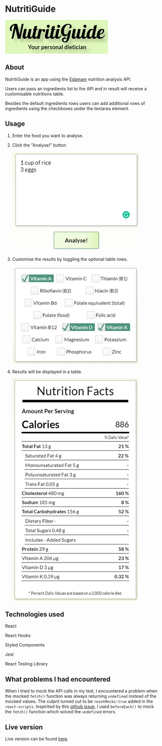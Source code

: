 # NutritiGuide

![NutritiGuide Logo](https://github.com/TZ-fn/NutritiGuide/blob/main/src/assets/images/readme/logo.jpg)

## About

NutritiGuide is an app using the [Edamam](https://developer.edamam.com/) nutrition analysis API.

Users can pass an ingredients list to the API and in result will receive a customisable nutritions table.

Besides the default ingredients rows users can add additional rows of ingredients using the checkboxes under the textarea element.

## Usage

1. Enter the food you want to analyse.

2. Click the "Analyse!" button

   ![Ingredients Input](https://github.com/TZ-fn/NutritiGuide/blob/main/src/assets/images/readme/input.jpg)

3. Customise the results by toggling the optional table rows.

   ![Options Checkboxes](https://github.com/TZ-fn/NutritiGuide/blob/main/src/assets/images/readme/options.jpg)

4. Results will be displayed in a table.

   ![Results Table](https://github.com/TZ-fn/NutritiGuide/blob/main/src/assets/images/readme/results.jpg)

## Technologies used

React

React Hooks

Styled Components

Jest

React Testing Library

## What problems I had encountered

When I tried to mock the API calls in my test, I encountered a problem when the mocked `fetch()` function was always returning `undefined` instead of the mocked values. The culprit turned out to be `resetMocks:true` added in the `react-scripts`. Inspirited by this [github issue](https://github.com/facebook/jest/issues/9131),
I used `beforeEach()` to mock the `fetch()` function which solved the `undefined` errors.

## Live version

Live version can be found [here]().
